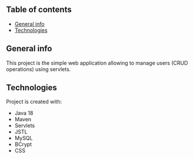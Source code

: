 ## Table of contents
* [General info](#general-info)
* [Technologies](#technologies)

## General info
This project is the simple web application allowing to manage users (CRUD operations) using servlets.
	
## Technologies
Project is created with:
* Java 18
* Maven
* Servlets
* JSTL
* MySQL
* BCrypt
* CSS

